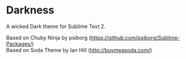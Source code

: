 Darkness
========

A wicked Dark theme for Sublime Text 2.

Based on Chuby Ninja by psiborg (https://github.com/psiborg/Sublime-Packages/)  
Based on Soda Theme by Ian Hill (http://buymeasoda.com/)